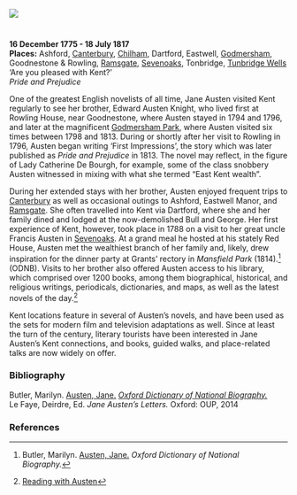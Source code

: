 <a href="https://www.kent-maps.online"><img src="https://kent-map.github.io/mdpress/juncture/ve-button.png"></a>
<param ve-config title="Jane Austen" author="Susan Civale" layout="vtl" 
banner="https://stor.artstor.org/stor/a8bc686a-046f-4df8-8946-dd34baf364cc" description="In this visual essay, Susan Civale introduces the Kent of the novelist Jane Austen.">

<!-- Global Entities -->
<param ve-entity eid="Q29303" title="Canterbury">
<param ve-entity eid="Q1004824" title="Chilham">
<param ve-entity eid="Q17529295" title="Godmersham Park">
<param ve-entity eid="Q2195317" title="Goodnestone">
<param ve-entity eid="Q179224" title="Ramsgate">
<param ve-entity eid="Q939838" title="Sevenoaks">
<param ve-entity eid="Q936183" title="Tonbridge">
<param ve-entity eid="Q665489" title="Tunbridge Wells">

<!-- Base map centred on Canterbury -->
<param ve-map center="Q29303" zoom="10">

<!-- Historical map layers -->
<param ve-map-layer active allmaps allmaps-id="1ae1dd538a9d2020" title="Kent 1800">

#

**16 December 1775 - 18 July 1817**    
**Places:** Ashford, [Canterbury](/austen/austen-canterbury), [Chilham](/austen/austen-chilham), Dartford, Eastwell, [Godmersham](/austen/austen-godmersham), Goodnestone & Rowling, [Ramsgate](/austen/austen-ramsgate), [Sevenoaks](/austen/austen-sevenoaks), Tonbridge, [Tunbridge Wells](/austen/austen-tunbridge-wells)   
‘Are you pleased with Kent?’   
_Pride and Prejudice_
<param ve-image url="https://upload.wikimedia.org/wikipedia/commons/2/2a/CassandraAusten-JaneAusten%28c.1810%29_intensified.jpg" label="Jane Austen" attribution="Cassandra Austen (1773-1845), digitally processed by Amano1, Public domain, via Wikimedia Commons">

One of the greatest English novelists of all time, Jane Austen visited Kent regularly to see her brother, Edward Austen Knight, who lived first at Rowling House, near Goodnestone, where Austen stayed in 1794 and 1796, and later at the magnificent [Godmersham Park](/austen/austen-godmersham), where Austen visited six times between 1798 and 1813.  During or shortly after her visit to Rowling in 1796, Austen began writing ‘First Impressions’, the story which was later published as _Pride and Prejudice_ in 1813.  The novel may reflect, in the figure of Lady Catherine De Bourgh, for example, some of the class snobbery Austen witnessed in mixing with what she termed “East Kent wealth”. 
<param ve-image url="https://stor.artstor.org/stor/16f50fe5-af80-4d10-a5f4-9820d3e7c63c" label="Back view of Godmersham Park" attribution="Martin Crowther">
<param ve-map primary center="Q17529295" zoom="10">
<param ve-entity eid="Q26324024">
<param ve-entity eid="Q17529295" aliases="Godmersham Park">

During her extended stays with her brother, Austen enjoyed frequent trips to [Canterbury](/austen/austen/-canterbury) as well as occasional outings to Ashford, Eastwell Manor, and [Ramsgate](/austen/austen-ramsgate).  She often travelled into Kent via Dartford, where she and her family dined and lodged at the now-demolished Bull and George.  Her first experience of Kent, however, took place in 1788 on a visit to her great uncle Francis Austen in [Sevenoaks](/austen/austen-sevenoaks).  At a grand meal he hosted at his stately Red House, Austen met the wealthiest branch of her family and, likely, drew inspiration for the dinner party at Grants’ rectory in _Mansfield Park_ (1814).[^ref1] (ODNB).  Visits to her brother also offered Austen access to his library, which comprised over 1200 books, among them biographical, historical, and religious writings, periodicals, dictionaries, and maps, as well as the latest novels of the day.[^ref2] 
<param ve-image iiif url="https://upload.wikimedia.org/wikipedia/commons/7/77/Eastwell_Manor_Hotel%2C_Boughton_Lees_-_geograph.org.uk_-_129089.jpg" label="Eastwell Manor Hotel, Boughton Lees - geograph.org.uk" attribution="Penny Mayes / Eastwell Manor Hotel, Boughton Lees" license="CC BY-SA 2.0">
<param ve-map primary center="Q2540442" zoom="10">
<param ve-entity eid="Q725261" aliases="Ashford">
<param ve-entity eid="Q2540442" aliases="Eastwell Manor">
<param ve-entity eid="Q17545495" aliases="Red House">

Kent locations feature in several of Austen’s novels, and have been used as the sets for modern film and television adaptations as well.  Since at least the turn of the century, literary tourists have been interested in Jane Austen’s Kent connections, and books, guided walks, and place-related talks are now widely on offer. 
<param ve-image url="https://upload.wikimedia.org/wikipedia/commons/3/31/The_Red_House%2C_Sevenoaks-geograph.org-3419824.jpg" label="The Red House, Sevenoaks -geograph.org" attribution="N. Chadwick / The Red House" license="CC BY-SA 2.0">

### Bibliography 
Butler, Marilyn.  [Austen, Jane.](https://doi.org/10.1093/ref:odnb/904) [_Oxford Dictionary of National Biography._](https://www.oxforddnb.com/view/10.1093/ref:odnb/9780198614128.001.0001/odnb-9780198614128-e-904)   
Le Faye, Deirdre, Ed. _Jane Austen’s Letters._ Oxford: OUP, 2014
<param ve-image url="https://stor.artstor.org/stor/c86080d7-264e-47fd-b156-9033306d9c0e" label="Steps in the grounds of Godmersham Park" attribution="Martin Crowther">

### References

[^ref1]: Butler, Marilyn.  [Austen, Jane.](https://doi.org/10.1093/ref:odnb/904) _Oxford Dictionary of National Biography._
[^ref2]: [Reading with Austen](https://readingwithaustenblog.com/)  
